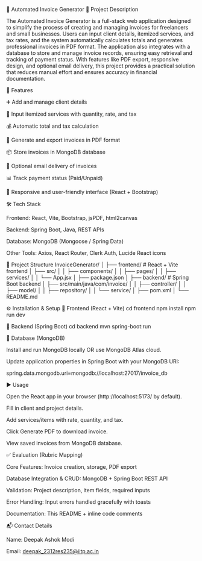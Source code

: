 📄 Automated Invoice Generator
📌 Project Description

The Automated Invoice Generator is a full-stack web application designed to simplify the process of creating and managing invoices for freelancers and small businesses. Users can input client details, itemized services, and tax rates, and the system automatically calculates totals and generates professional invoices in PDF format. The application also integrates with a database to store and manage invoice records, ensuring easy retrieval and tracking of payment status. With features like PDF export, responsive design, and optional email delivery, this project provides a practical solution that reduces manual effort and ensures accuracy in financial documentation.

🚀 Features

➕ Add and manage client details

📝 Input itemized services with quantity, rate, and tax

💰 Automatic total and tax calculation

📄 Generate and export invoices in PDF format

📦 Store invoices in MongoDB database

📧 Optional email delivery of invoices

📊 Track payment status (Paid/Unpaid)

🎨 Responsive and user-friendly interface (React + Bootstrap)

🛠 Tech Stack

Frontend: React, Vite, Bootstrap, jsPDF, html2canvas

Backend: Spring Boot, Java, REST APIs

Database: MongoDB (Mongoose / Spring Data)

Other Tools: Axios, React Router, Clerk Auth, Lucide React icons

📂 Project Structure
InvoiceGenerator/
│
├── frontend/       # React + Vite frontend
│   ├── src/
│   │   ├── components/
│   │   ├── pages/
│   │   ├── services/
│   │   └── App.jsx
│   ├── package.json
│
├── backend/        # Spring Boot backend
│   ├── src/main/java/com/invoice/
│   │   ├── controller/
│   │   ├── model/
│   │   ├── repository/
│   │   └── service/
│   ├── pom.xml
│
└── README.md

⚙️ Installation & Setup
🔹 Frontend (React + Vite)
cd frontend
npm install
npm run dev

🔹 Backend (Spring Boot)
cd backend
mvn spring-boot:run

🔹 Database (MongoDB)

Install and run MongoDB locally OR use MongoDB Atlas cloud.

Update application.properties in Spring Boot with your MongoDB URI:

spring.data.mongodb.uri=mongodb://localhost:27017/invoice_db

▶️ Usage

Open the React app in your browser (http://localhost:5173/ by default).

Fill in client and project details.

Add services/items with rate, quantity, and tax.

Click Generate PDF to download invoice.

View saved invoices from MongoDB database.

✅ Evaluation (Rubric Mapping)

Core Features: Invoice creation, storage, PDF export

Database Integration & CRUD: MongoDB + Spring Boot REST API

Validation: Project description, item fields, required inputs

Error Handling: Input errors handled gracefully with toasts

Documentation: This README + inline code comments

📬 Contact Details

Name: Deepak Ashok Modi

Email: deepak_2312res235@iitp.ac.in